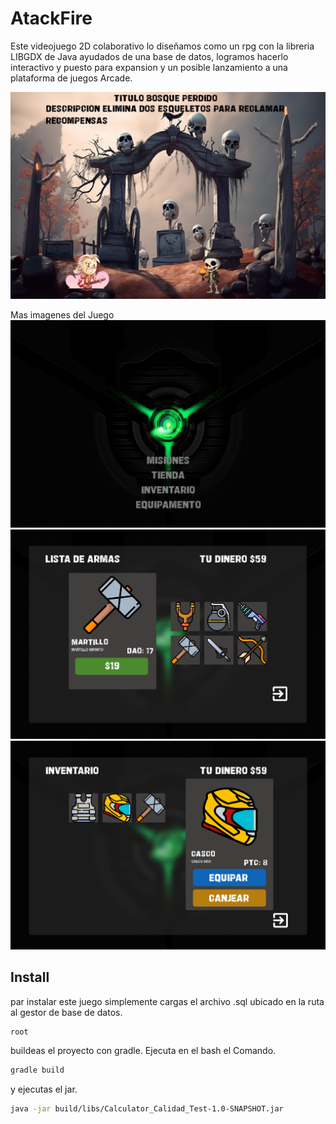 # AtackFire
Este videojuego 2D colaborativo lo diseñamos como un rpg con la libreria LIBGDX de Java ayudados de una base de datos, logramos hacerlo interactivo y puesto para expansion y un posible lanzamiento a una plataforma de juegos Arcade.

![Logo de mi proyecto](four.png)

Mas imagenes del Juego
![Logo de mi proyecto](one.png)
![Logo de mi proyecto](two.png)
![Logo de mi proyecto](three.png)
## Install
par instalar este juego simplemente cargas el archivo .sql ubicado en la ruta al gestor de base de datos. 
```bash
root
```
buildeas el proyecto con gradle.
Ejecuta en el bash el Comando.
```bash
gradle build
```
y ejecutas el jar.
```bash
java -jar build/libs/Calculator_Calidad_Test-1.0-SNAPSHOT.jar
```
